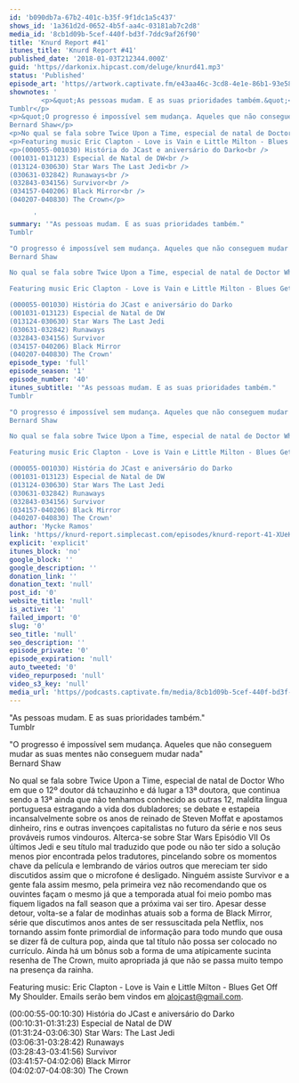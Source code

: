 ```yaml
---
id: 'b090db7a-67b2-401c-b35f-9f1dc1a5c437'
shows_id: '1a361d2d-0652-4b5f-aa4c-03181ab7c2d8'
media_id: '8cb1d09b-5cef-440f-bd3f-7ddc9af26f90'
title: 'Knurd Report #41'
itunes_title: 'Knurd Report #41'
published_date: '2018-01-03T212344.000Z'
guid: 'https//darkonix.hipcast.com/deluge/knurd41.mp3'
status: 'Published'
episode_art: 'https//artwork.captivate.fm/e43aa46c-3cd8-4e1e-86b1-93e5863c4080/1000-itunes-1582315387.jpg'
shownotes: '
        <p>&quot;As pessoas mudam. E as suas prioridades também.&quot;<br />
Tumblr</p>
<p>&quot;O progresso é impossível sem mudança. Aqueles que não conseguem mudar as suas mentes não conseguem mudar nada&quot;<br />
Bernard Shaw</p>
<p>No qual se fala sobre Twice Upon a Time, especial de natal de Doctor Who em que o 12º doutor dá tchauzinho e dá lugar a 13ª doutora, que continua sendo a 13ª ainda que não tenhamos conhecido as outras 12, maldita lingua portuguesa estragando a vida dos dubladores; se debate e estapeia incansalvelmente sobre os anos de reinado de Steven Moffat e apostamos dinheiro, rins e outras invençoes capitalistas no futuro da série e nos seus prováveis rumos vindouros. Alterca-se sobre Star Wars Episódio VII Os últimos Jedi e seu título mal traduzido que pode ou não ter sido a solução menos pior encontrada pelos tradutores, pincelando sobre os momentos chave da película e lembrando de vários outros que mereciam ter sido discutidos assim que o microfone é desligado. Ninguém assiste Survivor e a gente fala assim mesmo, pela primeira vez não recomendando que os ouvintes façam o mesmo já que a temporada atual foi meio pombo mas fiquem ligados na fall season que a próxima vai ser tiro. Apesar desse detour, volta-se a falar de modinhas atuais sob a forma de Black Mirror, série que discutimos anos antes de ser ressuscitada pela Netflix, nos tornando assim fonte primordial de informação para todo mundo que ousa se dizer fã de cultura pop, ainda que tal título não possa ser colocado no currículo. Ainda há um bônus sob a forma de uma atípicamente sucinta resenha de The Crown, muito apropriada já que não se passa muito tempo na presença da rainha.</p>
<p>Featuring music Eric Clapton - Love is Vain e Little Milton - Blues Get Off My Shoulder. Emails serão bem vindos em alojcast@gmail.com.</p>
<p>(000055-001030) História do JCast e aniversário do Darko<br />
(001031-013123) Especial de Natal de DW<br />
(013124-030630) Star Wars The Last Jedi<br />
(030631-032842) Runaways<br />
(032843-034156) Survivor<br />
(034157-040206) Black Mirror<br />
(040207-040830) The Crown</p>

      '
summary: '"As pessoas mudam. E as suas prioridades também."
Tumblr

"O progresso é impossível sem mudança. Aqueles que não conseguem mudar as suas mentes não conseguem mudar nada"
Bernard Shaw

No qual se fala sobre Twice Upon a Time, especial de natal de Doctor Who em que o 12º doutor dá tchauzinho e dá lugar a 13ª doutora, que continua sendo a 13ª ainda que não tenhamos conhecido as outras 12, maldita lingua portuguesa estragando a vida dos dubladores; se debate e estapeia incansalvelmente sobre os anos de reinado de Steven Moffat e apostamos dinheiro, rins e outras invençoes capitalistas no futuro da série e nos seus prováveis rumos vindouros. Alterca-se sobre Star Wars Episódio VII Os últimos Jedi e seu título mal traduzido que pode ou não ter sido a solução menos pior encontrada pelos tradutores, pincelando sobre os momentos chave da película e lembrando de vários outros que mereciam ter sido discutidos assim que o microfone é desligado. Ninguém assiste Survivor e a gente fala assim mesmo, pela primeira vez não recomendando que os ouvintes façam o mesmo já que a temporada atual foi meio pombo mas fiquem ligados na fall season que a próxima vai ser tiro. Apesar desse detour, volta-se a falar de modinhas atuais sob a forma de Black Mirror, série que discutimos anos antes de ser ressuscitada pela Netflix, nos tornando assim fonte primordial de informação para todo mundo que ousa se dizer fã de cultura pop, ainda que tal título não possa ser colocado no currículo. Ainda há um bônus sob a forma de uma atípicamente sucinta resenha de The Crown, muito apropriada já que não se passa muito tempo na presença da rainha.

Featuring music Eric Clapton - Love is Vain e Little Milton - Blues Get Off My Shoulder. Emails serão bem vindos em alojcast@gmail.com.

(000055-001030) História do JCast e aniversário do Darko
(001031-013123) Especial de Natal de DW
(013124-030630) Star Wars The Last Jedi
(030631-032842) Runaways
(032843-034156) Survivor
(034157-040206) Black Mirror
(040207-040830) The Crown'
episode_type: 'full'
episode_season: '1'
episode_number: '40'
itunes_subtitle: '"As pessoas mudam. E as suas prioridades também."
Tumblr

"O progresso é impossível sem mudança. Aqueles que não conseguem mudar as suas mentes não conseguem mudar nada"
Bernard Shaw

No qual se fala sobre Twice Upon a Time, especial de natal de Doctor Who em que o 12º doutor dá tchauzinho e dá lugar a 13ª doutora, que continua sendo a 13ª ainda que não tenhamos conhecido as outras 12, maldita lingua portuguesa estragando a vida dos dubladores; se debate e estapeia incansalvelmente sobre os anos de reinado de Steven Moffat e apostamos dinheiro, rins e outras invençoes capitalistas no futuro da série e nos seus prováveis rumos vindouros. Alterca-se sobre Star Wars Episódio VII Os últimos Jedi e seu título mal traduzido que pode ou não ter sido a solução menos pior encontrada pelos tradutores, pincelando sobre os momentos chave da película e lembrando de vários outros que mereciam ter sido discutidos assim que o microfone é desligado. Ninguém assiste Survivor e a gente fala assim mesmo, pela primeira vez não recomendando que os ouvintes façam o mesmo já que a temporada atual foi meio pombo mas fiquem ligados na fall season que a próxima vai ser tiro. Apesar desse detour, volta-se a falar de modinhas atuais sob a forma de Black Mirror, série que discutimos anos antes de ser ressuscitada pela Netflix, nos tornando assim fonte primordial de informação para todo mundo que ousa se dizer fã de cultura pop, ainda que tal título não possa ser colocado no currículo. Ainda há um bônus sob a forma de uma atípicamente sucinta resenha de The Crown, muito apropriada já que não se passa muito tempo na presença da rainha.

Featuring music Eric Clapton - Love is Vain e Little Milton - Blues Get Off My Shoulder. Emails serão bem vindos em alojcast@gmail.com.

(000055-001030) História do JCast e aniversário do Darko
(001031-013123) Especial de Natal de DW
(013124-030630) Star Wars The Last Jedi
(030631-032842) Runaways
(032843-034156) Survivor
(034157-040206) Black Mirror
(040207-040830) The Crown'
author: 'Mycke Ramos'
link: 'https//knurd-report.simplecast.com/episodes/knurd-report-41-XUeKDbmH'
explicit: 'explicit'
itunes_block: 'no'
google_block: ''
google_description: ''
donation_link: ''
donation_text: 'null'
post_id: '0'
website_title: 'null'
is_active: '1'
failed_import: '0'
slug: '0'
seo_title: 'null'
seo_description: ''
episode_private: '0'
episode_expiration: 'null'
auto_tweeted: '0'
video_repurposed: 'null'
video_s3_key: 'null'
media_url: 'https//podcasts.captivate.fm/media/8cb1d09b-5cef-440f-bd3f-7ddc9af26f90/knurd41_tc.mp3'
---
```

"As pessoas mudam. E as suas prioridades também."  
Tumblr

"O progresso é impossível sem mudança. Aqueles que não conseguem mudar as suas mentes não conseguem mudar nada"  
Bernard Shaw

No qual se fala sobre Twice Upon a Time, especial de natal de Doctor Who em que o 12º doutor dá tchauzinho e dá lugar a 13ª doutora, que continua sendo a 13ª ainda que não tenhamos conhecido as outras 12, maldita lingua portuguesa estragando a vida dos dubladores; se debate e estapeia incansalvelmente sobre os anos de reinado de Steven Moffat e apostamos dinheiro, rins e outras invençoes capitalistas no futuro da série e nos seus prováveis rumos vindouros. Alterca-se sobre Star Wars Episódio VII Os últimos Jedi e seu título mal traduzido que pode ou não ter sido a solução menos pior encontrada pelos tradutores, pincelando sobre os momentos chave da película e lembrando de vários outros que mereciam ter sido discutidos assim que o microfone é desligado. Ninguém assiste Survivor e a gente fala assim mesmo, pela primeira vez não recomendando que os ouvintes façam o mesmo já que a temporada atual foi meio pombo mas fiquem ligados na fall season que a próxima vai ser tiro. Apesar desse detour, volta-se a falar de modinhas atuais sob a forma de Black Mirror, série que discutimos anos antes de ser ressuscitada pela Netflix, nos tornando assim fonte primordial de informação para todo mundo que ousa se dizer fã de cultura pop, ainda que tal título não possa ser colocado no currículo. Ainda há um bônus sob a forma de uma atípicamente sucinta resenha de The Crown, muito apropriada já que não se passa muito tempo na presença da rainha.

Featuring music: Eric Clapton - Love is Vain e Little Milton - Blues Get Off My Shoulder. Emails serão bem vindos em alojcast@gmail.com.

(00:00:55-00:10:30) História do JCast e aniversário do Darko  
(00:10:31-01:31:23) Especial de Natal de DW  
(01:31:24-03:06:30) Star Wars: The Last Jedi  
(03:06:31-03:28:42) Runaways  
(03:28:43-03:41:56) Survivor  
(03:41:57-04:02:06) Black Mirror  
(04:02:07-04:08:30) The Crown